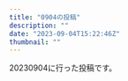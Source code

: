 ```yaml
---
title: "0904の投稿"
description: ""
date: "2023-09-04T15:22:46Z"
thumbnail: ""
---
```

20230904に行った投稿です。
<!--more-->

